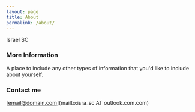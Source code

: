 ```yaml
---
layout: page
title: About
permalink: /about/
---
```


Israel SC

### More Information

A place to include any other types of information that you'd like to include about yourself.

### Contact me

[email@domain.com](mailto:isra_sc AT outlook.com.com)